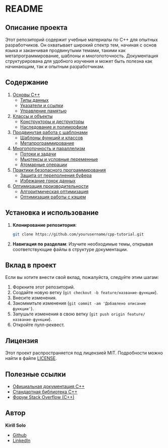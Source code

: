 # README

## Описание проекта

Этот репозиторий содержит учебные материалы по C++ для опытных разработчиков. Он охватывает широкий спектр тем, начиная с основ языка и заканчивая продвинутыми темами, такими как метапрограммирование, шаблоны и многопоточность. Документация структурирована для удобного изучения и может быть полезна как начинающим, так и опытным разработчикам.

## Содержание

1. [Основы C++](Основы%20C++.md)
    - [Типы данных](Основы%20C++/Типы%20данных.md)
    - [Указатели и ссылки](Основы%20C++/Указатели%20и%20ссылки.md)
    - [Управление памятью](Основы%20C++/Управление%20памятью.md)
2. [Классы и объекты](Классы%20и%20объекты.md)
    - [Конструкторы и деструкторы](Классы%20и%20объекты/Конструкторы%20и%20деструкторы.md)
    - [Наследование и полиморфизм](Классы%20и%20объекты/Наследование%20и%20полиморфизм.md)
3. [Продвинутая работа с шаблонами](Продвинутая%20работа%20с%20шаблонами.md)
    - [Шаблоны функций и классов](Продвинутая%20работа%20с%20шаблонами/Шаблоны%20функций%20и%20классов.md)
    - [Метапрограммирование](Продвинутая%20работа%20с%20шаблонами/Метапрограммирование.md)
4. [Многопоточность и параллелизм](Многопоточность%20и%20параллелизм.md)
    - [Потоки и задачи](Многопоточность%20и%20параллелизм/Потоки%20и%20задачи.md)
    - [Мьютексы и условные переменные](Многопоточность%20и%20параллелизм/Мьютексы%20и%20условные%20переменные.md)
    - [Атомарные операции](Многопоточность%20и%20параллелизм/Атомарные%20операции.md)
5. [Практики безопасного программирования](Практики%20безопасного%20программирования.md)
    - [Защита от переполнения буфера](Практики%20безопасного%20программирования/Защита%20от%20переполнения%20буфера.md)
    - [Избежание гонок данных](Практики%20безопасного%20программирования/Избежание%20гонок%20данных.md)
6. [Оптимизация производительности](Оптимизация%20производительности.md)
    - [Алгоритмическая оптимизация](Оптимизация%20производительности/Алгоритмическая%20оптимизация.md)
    - [Оптимизация работы с кэшем](Оптимизация%20производительности/Оптимизация%20кэша.md)

## Установка и использование

1. **Клонирование репозитория**:

   ```bash
   git clone https://github.com/yourusername/cpp-tutorial.git
   ```

2. **Навигация по разделам**: Изучите необходимые темы, открывая соответствующие файлы в структуре документации.

## Вклад в проект

Если вы хотите внести свой вклад, пожалуйста, следуйте этим шагам:

1. Форкните этот репозиторий.
2. Создайте новую ветку (`git checkout -b feature/название-функции`).
3. Внесите изменения.
4. Закоммитьте изменения (`git commit -am 'Добавлено описание функции'`).
5. Запушьте изменения в свою ветку (`git push origin feature/название-функции`).
6. Откройте пулл-реквест.

## Лицензия

Этот проект распространяется под лицензией MIT. Подробности можно найти в файле [LICENSE](LICENSE.md).

## Полезные ссылки

- [Официальная документация C++](https://en.cppreference.com/w/)
- [Стандартная библиотека C++](https://en.cppreference.com/w/cpp)
- [Форум Stack Overflow (C++)](https://stackoverflow.com/questions/tagged/c++)
  
## Автор

**Kirill Solo**  
- [Github](https://github.com/ksolodev)
- [LinkedIn](https://linkedin.com/)
